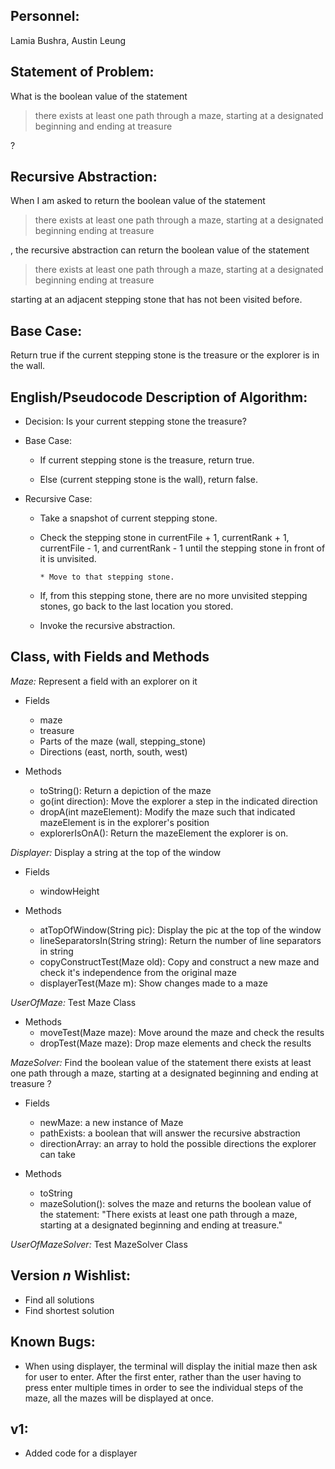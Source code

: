 ## Personnel: 
Lamia Bushra, Austin Leung

## Statement of Problem: 
What is the boolean value of the statement

>there exists at least one path through a maze, starting at a designated beginning and ending at treasure

?


## Recursive Abstraction: 
When I am asked to return the boolean value of the statement 

>there exists at least one path through a maze, starting at a designated beginning ending at treasure 

, the recursive abstraction can return the boolean value of the statement 

>there exists at least one path through a maze, starting at a designated beginning ending at treasure

starting at an adjacent stepping stone that has not been visited before.


## Base Case:
Return true if the current stepping stone is the treasure or the explorer is in the wall.


## English/Pseudocode Description of Algorithm:

* Decision: Is your current stepping stone the treasure?

* Base Case: 

   * If current stepping stone is the treasure, return true.
   
   * Else (current stepping stone is the wall), return false.
   
* Recursive Case:
         
   * Take a snapshot of current stepping stone.

   * Check the stepping stone in currentFile + 1, currentRank + 1, currentFile - 1, and currentRank - 1 until the stepping stone in front of it is unvisited.
   
         * Move to that stepping stone.
         
   * If, from this stepping stone, there are no more unvisited stepping stones, go back to the last location you stored.
   
   * Invoke the recursive abstraction.


## Class, with Fields and Methods

*Maze:* 
Represent a field with an explorer on it
   * Fields
      * maze
      * treasure
      * Parts of the maze (wall, stepping_stone)
      * Directions (east, north, south, west)
   
   * Methods
      * toString(): Return a depiction of the maze
      * go(int direction): Move the explorer a step in the indicated direction
      * dropA(int mazeElement): Modify the maze such that indicated mazeElement is in the explorer's position
      * explorerIsOnA(): Return the mazeElement the explorer is on.
   
*Displayer:*
Display a string at the top of the window

   * Fields
      * windowHeight

   * Methods
      * atTopOfWindow(String pic): Display the pic at the top of the window
      * lineSeparatorsIn(String string): Return the number of line separators in string
      * copyConstructTest(Maze old): Copy and construct a new maze and check it's independence from the original maze
      * displayerTest(Maze m): Show changes made to a maze 

*UserOfMaze:*
Test Maze Class
   * Methods
      * moveTest(Maze maze): Move around the maze and check the results
      * dropTest(Maze maze): Drop maze elements and check the results

*MazeSolver:*
Find the boolean value of the statement
      there exists at least one path through a maze, starting at a designated beginning and ending at treasure
?

   * Fields
      * newMaze: a new instance of Maze
      * pathExists: a boolean that will answer the recursive abstraction
      * directionArray: an array to hold the possible directions the explorer can take

   * Methods
      * toString
      * mazeSolution(): solves the maze and returns the boolean value of the statement: "There exists at least one path through a maze, starting at a designated beginning and ending at treasure."

*UserOfMazeSolver:*
Test MazeSolver Class
   
## Version *n* Wishlist:
* Find all solutions
* Find shortest solution

## Known Bugs:
* When using displayer, the terminal will display the initial maze then ask for user to enter. After the first enter, rather than the user having to press enter multiple times in order to see the individual steps of the maze, all the mazes will be displayed at once. 

## v1:
* Added code for a displayer

